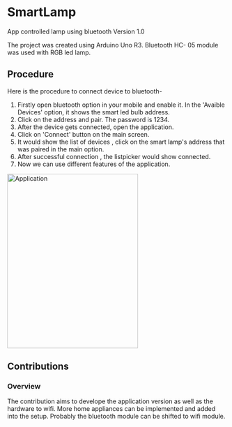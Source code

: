 # SmartLamp
App controlled lamp using bluetooth Version 1.0

The project was created using Arduino Uno R3. Bluetooth HC- 05 module was used with RGB led lamp.

## Procedure

Here is the procedure to connect device to bluetooth-
1. Firstly open bluetooth option in your mobile and enable it. In the 'Avaible Devices' option, it shows the smart led bulb address.
2. Click on the address and pair. The password is 1234.
3. After the device gets connected, open the application.
4. Click on 'Connect' button on the main screen.
5. It would show the list of devices , click on the smart lamp's address that was paired in the main option.
6. After successful connection , the listpicker would show connected.
7. Now we can use different features of the application.


<img src="https://github.com/Adityav2003/SmartLamp/assets/123373129/ec93d69b-1ffc-47db-8b57-9baf6c72e699" alt="Application" width="300px" height="400px">

## Contributions

### Overview
The contribution aims to develope the application version as well as the hardware to wifi. More home appliances can be implemented and added into the setup. Probably the bluetooth module can be shifted to wifi module.

